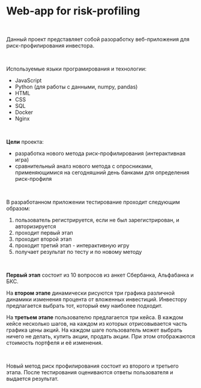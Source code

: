# Web-app for risk-profiling

</br>

Данный проект представляет собой разоработку веб-приложения для риск-профилирования инвестора.

</br>

Используемые языки програмирования и технологии:
 - JavaScript
 - Python (для работы с данными, numpy, pandas)
 - HTML
 - CSS
 - SQL
 - Docker
 - Nginx

</br>

**Цели** проекта:
 - разработка нового метода риск-профилирования (интерактивная игра)
 - сравнительный аналз нового метода с опросниками, применяющимися на сегодняшний день банками для определения риск-профиля

</br>

В разработанном приложении тестирование проходит следующим образом:
 1. пользователь регистрируется, если не был зарегистрирован, и авторизируется
 2. проходит первый этап
 3. проходит второй этап
 4. проходит третий этап - интерактивную игру
 5. получает результат по тесту и по новому методу

</br>

**Первый этап** состоит из 10 вопросов из анкет Сбербанка, Альфабанка и БКС.

На **втором этапе** динамически рисуются три графика различной динамики изменения процента от вложенных инвестиций. Инвестору предлагается выбрать тот, который ему наиболее подходит.

На **третьем этапе** пользователю предлагается три кейса. В каждом кейсе несколько шагов, на каждом из которых отрисовывается часть графика цены акций. На каждом шаге пользователь может выбрать ничего не делать, купить акции, продать акции. При этом отображаются стоимость портфеля и её изменения.

</br>

Новый метод риск профилирования состоит из второго и третьего этапа. После тестирования оцениваются ответы пользователя и выдается результат.
